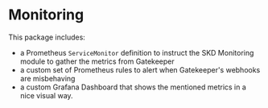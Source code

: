 # Monitoring

<!-- <KFD-DOCS> -->

This package includes:

- a Prometheus `ServiceMonitor` definition to instruct the SKD Monitoring module to gather the metrics from Gatekeeper
- a custom set of Prometheus rules to alert when Gatekeeper's webhooks are misbehaving
- a custom Grafana Dashboard that shows the mentioned metrics in a nice visual way.

<!-- </KFD-DOCS> -->